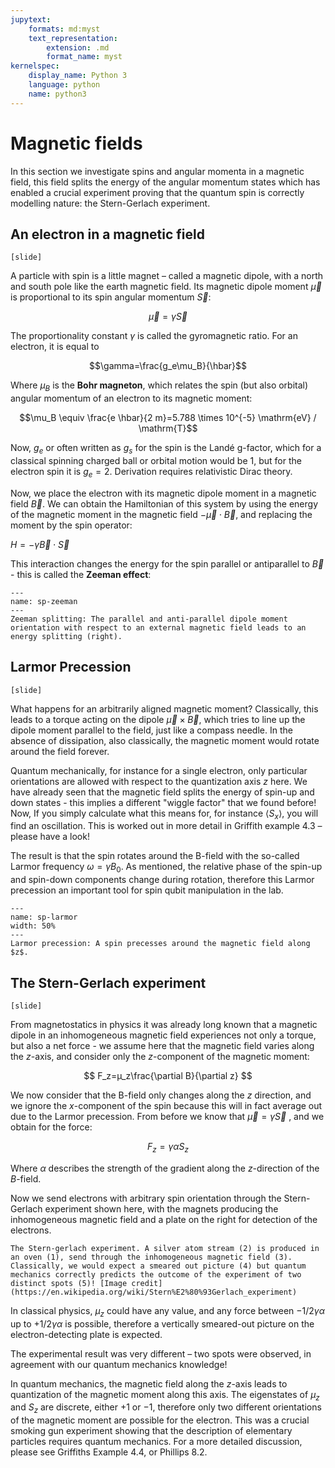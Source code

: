 ```yaml
---
jupytext:
    formats: md:myst
    text_representation:
        extension: .md
        format_name: myst
kernelspec:
    display_name: Python 3
    language: python
    name: python3
---
```


# Magnetic fields

<!-- Griffiths 4.4.2(but much better text in Ph8.2 -->
In this section we investigate spins and angular momenta in a magnetic field, this field splits the energy of the angular momentum states which has enabled a crucial experiment proving that the quantum spin is correctly modelling nature: the Stern-Gerlach experiment.


## An electron in a magnetic field

`[slide]`

A particle with spin is a little magnet – called a magnetic dipole, with a north and south pole like the earth magnetic field. Its magnetic dipole moment $\vec{\mu}$ is proportional to its spin angular momentum $\vec{S}$:

$$\vec{\mu}=\gamma\vec{S}$$ 

The proportionality constant $\gamma$ is called the gyromagnetic ratio. For an electron, it is equal to 

$$\gamma=\frac{g_e\mu_B}{\hbar}$$

Where $\mu_B$ is the **Bohr magneton**, which relates the spin (but also orbital) angular momentum of an electron to its magnetic moment:

$$\mu_B \equiv \frac{e \hbar}{2 m}=5.788 \times 10^{-5} \mathrm{eV} / \mathrm{T}$$

Now, $g_e$ or often written as $g_s$ for the spin is the Landé g-factor, which for a classical spinning charged ball or orbital motion would be $1$, but for the electron spin it is $g_e=2$. Derivation requires relativistic Dirac theory.

 Now, we place the electron with its magnetic dipole moment in a magnetic field $\vec{B}$. We can obtain the Hamiltonian of this system by using the energy of the magnetic moment in the magnetic field $-\vec{\mu}\cdot\vec{B}$, and replacing the moment by the spin operator:

$H=-\gamma\vec{B}\cdot\vec{S}$

This interaction changes the energy for the spin parallel or antiparallel to $\vec{B}$ - this is called the **Zeeman effect**:

```{figure} figures/spin/zeeman.png
---
name: sp-zeeman
---
Zeeman splitting: The parallel and anti-parallel dipole moment orientation with respect to an external magnetic field leads to an energy splitting (right).
```


## Larmor Precession

`[slide]`

What happens for an arbitrarily aligned magnetic moment? Classically, this leads to a torque acting on the dipole $\vec{\mu}\times\vec{B}$, which tries to line up the dipole moment parallel to the field, just like a compass needle. In the absence of dissipation, also classically, the magnetic moment would rotate around the field forever.

Quantum mechanically, for instance for a single electron, only particular orientations are allowed with respect to the quantization axis $z$ here. We have already seen that the magnetic field splits the energy of spin-up and down states - this implies a different "wiggle factor" that we found before! Now, If you simply calculate what this means for, for instance $\langle S_x\rangle$, you will find an oscillation. This is worked out in more detail in Griffith example 4.3 – please have a look!

The result is that the spin rotates around the B-field with the so-called Larmor frequency $\omega=\gamma B_0$. As mentioned, the relative phase of the spin-up and spin-down components change during rotation, therefore this Larmor precession an important tool for spin qubit manipulation in the lab.

```{figure} figures/spin/larmor.png
---
name: sp-larmor
width: 50%
---
Larmor precession: A spin precesses around the magnetic field along $z$.
```

## The Stern-Gerlach experiment

`[slide]`
<!-- [Griffith example 4.4] -->

From magnetostatics in physics it was already long known that a magnetic dipole in an inhomogeneous magnetic field experiences not only a torque, but also a net force - we assume here that the magnetic field varies along the $z$-axis, and consider only the $z$-component of the magnetic moment:

$$
F_z=µ_z\frac{\partial B}{\partial z}
$$

We now consider that the B-field only changes along the $z$ direction, and we ignore the $x$-component of the spin because this will in fact average out due to the Larmor precession. From before we know that $\vec{\mu}=\gamma \vec{S}$ , and we obtain for the force:

$$
F_z=\gamma\alpha S_z
$$

Where $\alpha$ describes the strength of the gradient along the $z$-direction of the $B$-field.

Now we send electrons with arbitrary spin orientation through the Stern-Gerlach experiment shown here, with the magnets producing the inhomogeneous magnetic field and a plate on the right for detection of the electrons. 


```{figure} figures/spin/stern-gerlach.png
The Stern-gerlach experiment. A silver atom stream (2) is produced in an oven (1), send through the inhomogeneous magnetic field (3). Classically, we would expect a smeared out picture (4) but quantum mechanics correctly predicts the outcome of the experiment of two distinct spots (5)! [Image credit](https://en.wikipedia.org/wiki/Stern%E2%80%93Gerlach_experiment)
``````

In classical physics, $\mu_z$ could have any value, and any force between $-1/2 \gamma\alpha$ up to $+1/2 \gamma\alpha$ is possible, therefore a vertically smeared-out picture on the electron-detecting plate is expected.

The experimental result was very different – two spots were observed, in agreement with our quantum mechanics knowledge!

In quantum mechanics, the magnetic field along the $z$-axis leads to quantization of the magnetic moment along this axis. The eigenstates of $\mu_z$ and $S_z$ are discrete, either $+1$ or $-1$, therefore only two different orientations of the magnetic moment are possible for the electron. This was a crucial smoking gun experiment showing that the description of elementary particles requires quantum mechanics.
For a more detailed discussion, please see Griffiths Example 4.4, or Phillips 8.2.



